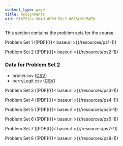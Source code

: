```yaml
---
content_type: page
title: Assignments
uid: 9fb792ee-9d4d-d09d-58c3-0673c90d5d7b
---
```


This section contains the problem sets for the course.

Problem Set 1 ([PDF]({{< baseurl >}}/resources/ps1-1))

Problem Set 2 ([PDF]({{< baseurl >}}/resources/ps2-1))

### Data for Problem Set 2

*   broiler.csv ([CSV](/courses/economics/14-271-industrial-organization-i-fall-2005/assignments/broiler.csv))
*   berryLogit.csv ([CSV](/courses/economics/14-271-industrial-organization-i-fall-2005/assignments/berrylogit.csv))

Problem Set 3 ([PDF]({{< baseurl >}}/resources/ps3-1))

Problem Set 4 ([PDF]({{< baseurl >}}/resources/ps4-1))

Problem Set 5 ([PDF]({{< baseurl >}}/resources/ps5-1))

Problem Set 6 ([PDF]({{< baseurl >}}/resources/ps6-1))

Problem Set 7 ([PDF]({{< baseurl >}}/resources/ps7-1))

Problem Set 8 ([PDF]({{< baseurl >}}/resources/ps8-1))